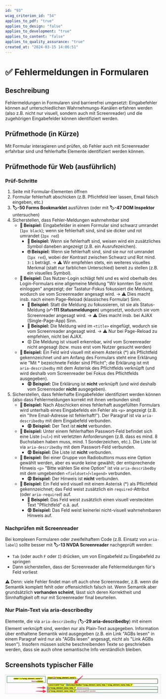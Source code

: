 ```yaml
---
id: "93"
wcag_criterion_id: "54"
applies_to_pdf: "true"
applies_to_design: "false"
applies_to_development: "true"
applies_to_content: "false"
applies_to_quality_assurance: "true"
created_at: "2024-03-15 14:06:51"
---
```


# ✅ Fehlermeldungen in Formularen

## Beschreibung

Fehlermeldungen in Formularen sind barrierefrei umgesetzt: Eingabefehler können auf unterschiedlichen Wahrnehmungs-Kanälen erfahren werden (also z.B. nicht nur visuell, sondern auch mit Screenreader) und die zugehörigen Eingabefelder können identifiziert werden.

## Prüfmethode (in Kürze)

Mit Formular interagieren und prüfen, ob Fehler auch mit Screenreader erfahrbar sind und fehlerhafte Elemente identifiziert werden können.

## Prüfmethode für Web (ausführlich)

### Prüf-Schritte

1. Seite mit Formular-Elementen öffnen
1. Formular fehlerhaft abschicken (z.B. Pflichtfeld leer lassen, Email falsch eingeben, etc.)
1. **🏷️-50 Forms Bookmarklet** ausführen (oder mit **🏷️-47 DOM Inspektor** untersuchen)
1. Sicherstellen, dass Fehler-Meldungen wahrnehmbar sind
    - **🙂 Beispiel:** Eingabefelder in einem Formular sind schwarz umrandet (`1px black`); wenn sie fehlerhaft sind, sind sie dicker und rot umrandet (`2px red`)
        - **🙂 Beispiel:** Wenn sie fehlerhaft sind, weisen wird ein zusätzliches Symbol daneben angezeigt (z.B. ein Ausrufezeichen).
        - **🙄 Beispiel:** Wenn sie fehlerhaft sind, sind sie nur rot umrandet (`1px red`), wobei der Kontrast zwischen Schwarz und Rot mind. `3:1` beträgt. → ⚠️ Wir empfehlen stets, ein weiteres visuelles Merkmal (statt nur farblichen Unterschied) bereit zu stellen (z.B. ein visuelles Symbol).
    - **🙂 Beispiel:** Das Nutzer-Login schlägt fehl und es wird oberhalb des Login-Formulars eine allgemeine Meldung "Wir konnten Sie nicht einloggen" angezeigt; der Tastatur-Fokus fokussiert die Meldung, wodurch sie vom Screenreader angesagt wird. → ⚠️ Dies macht insb. nach einem Page-Reload (klassisches Formular) Sinn.
        - **🙂 Beispiel:** Statt die Meldung zu fokussieren, ist sie als Status-Meldung (**✅-111 Statusmeldungen**) umgesetzt, wodurch sie vom Screenreader angesagt wird. → ⚠️ Dies macht insb. bei AJAX (Single-Page-App) Sinn.
        - **🙂 Beispiel:** Die Meldung wird im `<title>` eingefügt, wodurch sie vom Screenreader angesagt wird. → ⚠️ Nur bei Page-Reload zu empfehlen, nicht bei AJAX.
        - 😡 Die Meldung ist visuell erkennbar, wird vom Screenreader nicht angesagt (bzw. muss erst vom Nutzer gesucht werden)
    - **🙂 Beispiel:** Ein Feld wird visuell mit einem Asterisk (*) als Pflichtfeld gekennzeichnet und am Anfang des Formulars steht eine Erklärung wie "Mit * bezeichnete Felder sind Pflicht"; die Erklärung ist mit `aria-describedby` mit dem Asterisk des Pflichtfelds verknüpft (und wird deshalb vom Screenreader bei Fokus des Pflichtfelds ausgegeben).
        - **😡 Beispiel:** Die Erklärung ist **nicht** verknüpft (und wird deshalb vom Screenreader **nicht** ausgegeben).
1. Sicherstellen, dass fehlerhafte Eingabefelder identifiziert werden können (also dass Fehlermeldungen korrekt mit ihnen verbunden sind)
    - **🙂 Beispiel:** Nach Abschicken eines fehlerhaft ausgefüllten Formulars wird unterhalb eines Eingabefelds ein Fehler als `<p>` angezeigt (z.B. ein "Ihre Email-Adresse ist fehlerhaft!"). Der Paragraf ist via `aria-describedby` mit dem Eingabefeld verbunden.
        - **😡 Beispiel:** Der Text ist **nicht** verbunden.
    - **🙂 Beispiel:** Unter einem fehlerhaften Passwort-Feld befindet sich eine Liste (`<ul>`) mit verletzten Anforderungen (z.B. dass es mind. 8 Buchstaben haben muss, mind. 1 Sonderzeichen, etc.). Die Liste ist via `aria-describedby` mit dem Passwort-Feld verbunden.
        - **😡 Beispiel:** Die Liste ist **nicht** verbunden.
    - **🙂 Beispiel:** Bei einer Gruppe von Radiobuttons muss eine Option gewählt werden, aber es wurde keine gewählt; der entsprechende Hinweis `<p>` "Bitte wählen Sie eine Option" ist via `aria-describedby` mit dem umgebenden `<fieldset>`/`<legend>` verbunden.
        - **😡 Beispiel:** Der Hinweis ist **nicht** verbunden.
    - **🙂 Beispiel:** Ein Feld wird visuell mit einem Asterisk (*) als Pflichtfeld gekennzeichnet; das Feld weist zusätzlich ein `required`-Attribut (oder `aria-required`) auf.
        - **🙂 Beispiel:** Das Feld weist zusätzlich einen visuell versteckten Text "Pflichtfeld" o.ä. auf.
        - **😡 Beispiel:** Das Feld weist keinerlei nicht-visuell wahrnehmbaren Hinweis auf.

### Nachprüfen mit Screenreader

Bei komplexen Formularen oder zweifelhaftem Code (z.B. Einsatz von `aria-label`) sollte besser mit **🏷️-13 NVDA Screenreader** nachgeprüft werden:

- `Tab` (oder auch `F` oder `I`) drücken, um von Eingabefeld zu Eingabefeld zu springen
- Dann sicherstellen, dass der Screenreader alle Fehlermeldungen für's Feld vorliest

⚠️ Denn: viele Fehler findet man oft auch ohne Screenreader, z.B. wenn die Semantik komplett fehlt oder offensichtlich falsch ist. Wenn Semantik aber grundsätzlich **vorhanden scheint**, lässt sich deren Korrektheit und Sinnhaftigkeit oft nur mit Screenreader final beurteilen.

### Nur Plain-Text via aria-describedby

Elemente, die via `aria-describedby` (**🏷️-29 aria-describedby**) mit einem Element verknüpft sind, werden nur als Plain-Text ausgegeben. Information über enthaltene Semantik wird ausgegeben (z.B. ein Link "AGBs lesen" in einem Paragraf wird nur als "AGBs lesen" angesagt, nicht als "Link AGBs lesen"). Insofern müssen solche beschreibenden Texte so geschrieben werden, dass sie auch ohne semantische Info verständlich bleiben.

## Screenshots typischer Fälle

![Fehlermeldungen in A4AA](images/fehlermeldungen-in-a4aa.png)